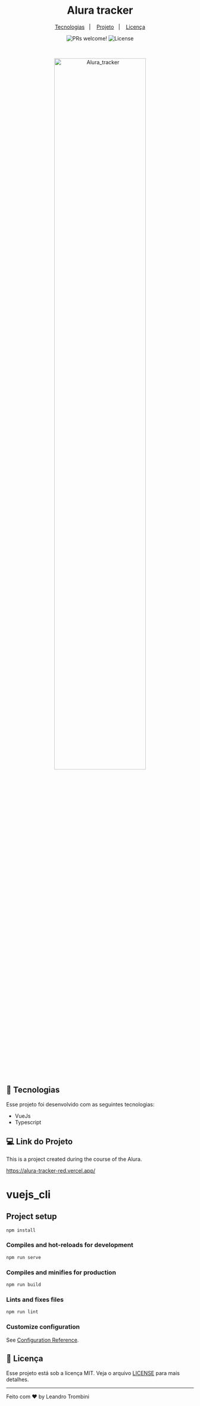 <h1 align="center">
  Alura tracker
</h1>

<p align="center">  
  <a href="#-tecnologias">Tecnologias</a>&nbsp;&nbsp;&nbsp;|&nbsp;&nbsp;&nbsp;
  <a href="#-projeto">Projeto</a>&nbsp;&nbsp;&nbsp;|&nbsp;&nbsp;&nbsp;
  <a href="#memo-licença">Licença</a>
</p>

<p align="center">
 <img src="https://img.shields.io/static/v1?label=PRs&message=welcome&color=49AA26&labelColor=000000" alt="PRs welcome!" />

  <img alt="License" src="https://img.shields.io/static/v1?label=license&message=MIT&color=49AA26&labelColor=000000">
</p>

<br>

<p align="center">
  <img alt="Alura_tracker" src=".github/2022-10-21-09-28-10.gif" width="70%">
</p>

## 🚀 Tecnologias

Esse projeto foi desenvolvido com as seguintes tecnologias:

- VueJs
- Typescript

## 💻 Link do Projeto

This is a project created during the course of the Alura.

https://alura-tracker-red.vercel.app/

# vuejs_cli

## Project setup
```
npm install
```

### Compiles and hot-reloads for development
```
npm run serve
```

### Compiles and minifies for production
```
npm run build
```

### Lints and fixes files
```
npm run lint
```

### Customize configuration
See [Configuration Reference](https://cli.vuejs.org/config/).




## :memo: Licença

Esse projeto está sob a licença MIT. Veja o arquivo [LICENSE](LICENSE.md) para mais detalhes.

---

Feito com ♥ by Leandro Trombini 

